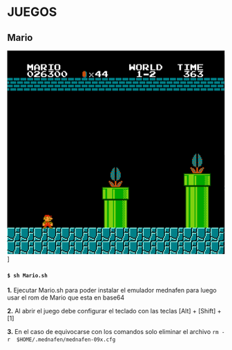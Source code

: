 
# JUEGOS

## Mario
![Mario](https://raw.githubusercontent.com/JuanFajardo/Juegos/master/mario.png)]

#### ```$ sh Mario.sh```

__1.__ Ejecutar Mario.sh para poder instalar el emulador mednafen para luego usar el rom de Mario que esta en base64

__2.__ Al abrir el juego debe configurar el teclado con las teclas [Alt] + [Shift] + [1]

__3.__ En el caso de equivocarse con los comandos solo eliminar el archivo ```rm -r  $HOME/.mednafen/mednafen-09x.cfg```



